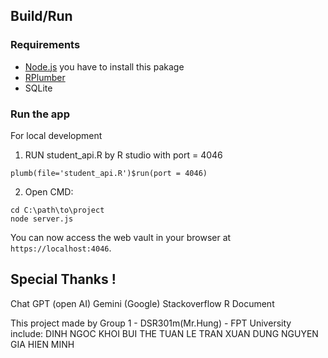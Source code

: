## Build/Run

### Requirements

- [Node.js](https://nodejs.org) you have to install this pakage
- [RPlumber](https://www.rplumber.io/) 
- SQLite

### Run the app
For local development
1. RUN student_api.R by R studio with port = 4046
```
plumb(file='student_api.R')$run(port = 4046)
```

2. Open CMD:

```
cd C:\path\to\project
node server.js
```

You can now access the web vault in your browser at `https://localhost:4046`.

## Special Thanks !

Chat GPT (open AI)
Gemini (Google)
Stackoverflow
R Document

This project made by Group 1 - DSR301m(Mr.Hung) - FPT University include:
DINH NGOC KHOI
BUI THE TUAN
LE TRAN XUAN DUNG
NGUYEN GIA HIEN MINH

